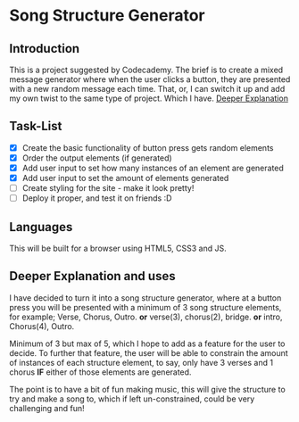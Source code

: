 Song Structure Generator
========================

Introduction
------------
This is a project suggested by Codecademy. The brief is to create a mixed message generator where when the user clicks a button, they are presented with a new random message each time. That, or, I can switch it up and add my own twist to the same type of project. Which I have. [Deeper Explanation](#Deeper-Explanation-and-uses)

Task-List
---------
- [x] Create the basic functionality of button press gets random elements
- [x] Order the output elements (if generated)
- [x] Add user input to set how many instances of an element are generated
- [x] Add user input to set the amount of elements generated
- [ ] Create styling for the site - make it look pretty!
- [ ] Deploy it proper, and test it on friends :D

Languages
---------
This will be built for a browser using HTML5, CSS3 and JS. 


Deeper Explanation and uses
----------------------------
I have decided to turn it into a song structure generator, where at a button press you will be presented with a minimum of 3 song structure elements, for example; Verse, Chorus, Outro. **or** verse(3), chorus(2), bridge. **or** intro, Chorus(4), Outro. 

Minimum of 3 but max of 5, which I hope to add as a feature for the user to decide. To further that feature, the user will be able to constrain the amount of instances of each structure element, to say, only have 3 verses and 1 chorus **IF** either of those elements are generated. 

The point is to have a bit of fun making music, this will give the structure to try and make a song to, which if left un-constrained, could be very challenging and fun!

